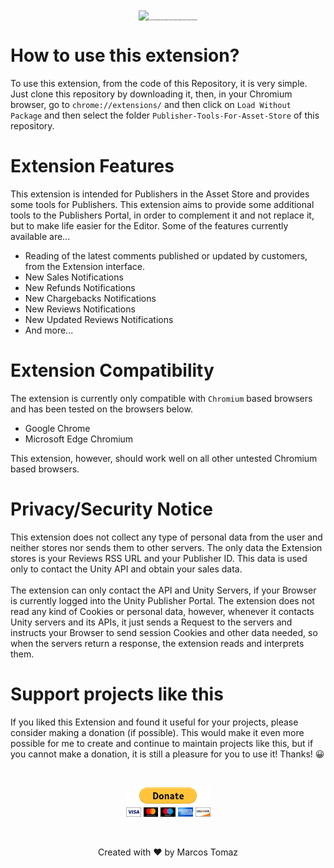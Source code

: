 <p align="center" style="font-size: 2px;">
    <img src="Documentation-Template/DocumentationFiles/images/screenshot.png" />
    Clone this repository and read the topics below to know how to use this Extension.
</p>

# How to use this extension?

To use this extension, from the code of this Repository, it is very simple. Just clone this repository by downloading it, then, in your Chromium browser, go to `chrome://extensions/` and then click on `Load Without Package` and then select the folder `Publisher-Tools-For-Asset-Store` of this repository.

# Extension Features

This extension is intended for Publishers in the Asset Store and provides some tools for Publishers. This extension aims to provide some additional tools to the Publishers Portal, in order to complement it and not replace it, but to make life easier for the Editor. Some of the features currently available are...

- Reading of the latest comments published or updated by customers, from the Extension interface.
- New Sales Notifications
- New Refunds Notifications
- New Chargebacks Notifications
- New Reviews Notifications
- New Updated Reviews Notifications
- And more...

# Extension Compatibility

The extension is currently only compatible with `Chromium` based browsers and has been tested on the browsers below.

- Google Chrome
- Microsoft Edge Chromium

This extension, however, should work well on all other untested Chromium based browsers.

# Privacy/Security Notice

This extension does not collect any type of personal data from the user and neither stores nor sends them to other servers. The only data the Extension stores is your Reviews RSS URL and your Publisher ID. This data is used only to contact the Unity API and obtain your sales data.
<br>
<br>
The extension can only contact the API and Unity Servers, if your Browser is currently logged into the Unity Publisher Portal. The extension does not read any kind of Cookies or personal data, however, whenever it contacts Unity servers and its APIs, it just sends a Request to the servers and instructs your Browser to send session Cookies and other data needed, so when the servers return a response, the extension reads and interprets them.

# Support projects like this

If you liked this Extension and found it useful for your projects, please consider making a donation (if possible). This would make it even more possible for me to create and continue to maintain projects like this, but if you cannot make a donation, it is still a pleasure for you to use it! Thanks! 😀

<br>

<p align="center">
    <a href="https://www.paypal.com/donate/?hosted_button_id=MVDJY3AXLL8T2" target="_blank">
        <img src="Extension-Data/paypal-donate.png" alt="Donate" />
    </a>
</p>

<br>

<p align="center">
Created with ❤ by Marcos Tomaz
</p>